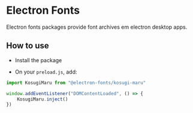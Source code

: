 # Electron Fonts

Electron fonts packages provide font archives em electron desktop apps.

## How to use

* Install the package

* On your `preload.js`, add:

```ts
import KosugiMaru from "@electron-fonts/kosugi-maru"

window.addEventListener("DOMContentLoaded", () => {
    KosugiMaru.inject()
})
```